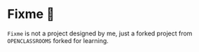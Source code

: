 # Fixme :tada:
`Fixme` is not a project designed by me, just a forked project from `OPENCLASSROOMS` forked for learning.
